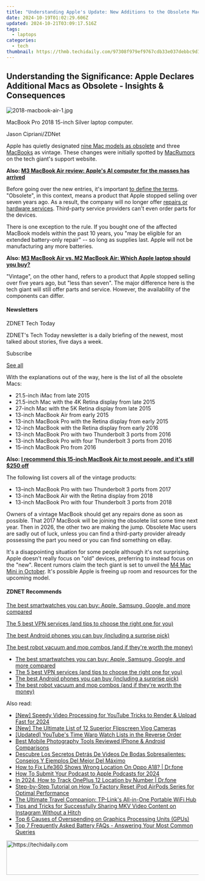 ```yaml
---
title: "Understanding Apple's Update: New Additions to the Obsolete Mac Catalog | Expert Insights"
date: 2024-10-19T01:02:29.606Z
updated: 2024-10-21T03:09:17.516Z
tags:
  - laptops
categories:
  - tech
thumbnail: https://thmb.techidaily.com/97308f979ef9767cdb33e037debbc9d1c528c201fc8946139de7109bd3d44499.jpg
---
```


## Understanding the Significance: Apple Declares Additional Macs as Obsolete - Insights & Consequences

![2018-macbook-air-1.jpg](https://www.zdnet.com/a/img/resize/b61bfecc1dbd24a80b1e98b520e8c46c9dd4c681/2019/10/09/2922862e-34ba-4a79-b8ae-5d2efa7f2944/macbook-pro.jpg?auto=webp&width=1280)

MacBook Pro 2018 15-inch Silver laptop computer.

Jason Cipriani/ZDNet

Apple has quietly designated [nine Mac models as obsolete](https://support.apple.com/en-us/102772) and three [MacBooks](https://www.zdnet.com/article/best-mac/) as vintage. These changes were initially spotted by [MacRumors](https://www.macrumors.com/2024/09/23/apple-adds-12-macs-to-vintage-obsolete-lists-ob/) on the tech giant's support website.

**Also: [M3 MacBook Air review: Apple's AI computer for the masses has arrived](https://www.zdnet.com/article/m3-macbook-air-review/)**

Before going over the new entries, it's important [to define the terms](https://www.zdnet.com/article/apple-says-your-device-may-now-be-vintage-or-obsolete-heres-why-and-what-that-means/). "Obsolete", in this context, means a product that Apple stopped selling over seven years ago. As a result, the company will no longer offer [repairs or hardware services](https://www.zdnet.com/article/broken-iphone-or-macbook-apple-expands-self-service-repair-so-you-can-fix-them-at-home/). Third-party service providers can't even order parts for the devices.

There is one exception to the rule. If you bought one of the affected MacBook models within the past 10 years, you "may be eligible for an extended battery-only repair" -- so long as supplies last. Apple will not be manufacturing any more batteries.

**Also: [M3 MacBook Air vs. M2 MacBook Air: Which Apple laptop should you buy?](https://www.zdnet.com/article/m3-macbook-air-vs-m2-macbook-air/)**

"Vintage", on the other hand, refers to a product that Apple stopped selling over five years ago, but "less than seven". The major difference here is the tech giant will still offer parts and service. However, the availability of the components can differ.

#### Newsletters

ZDNET Tech Today

ZDNET's Tech Today newsletter is a daily briefing of the newest, most talked about stories, five days a week.

 Subscribe

[See all](https://www.zdnet.com/newsletters/)

With the explanations out of the way, here is the list of all the obsolete Macs:

* 21.5-inch iMac from late 2015
* 21.5-inch Mac with the 4K Retina display from late 2015
* 27-inch Mac with the 5K Retina display from late 2015
* 13-inch MacBook Air from early 2015
* 13-inch MacBook Pro with the Retina display from early 2015
* 12-inch MacBook with the Retina display from early 2016
* 13-inch MacBook Pro with two Thunderbolt 3 ports from 2016
* 13-inch MacBook Pro with four Thunderbolt 3 ports from 2016
* 15-inch MacBook Pro from 2016

**Also: [I recommend this 15-inch MacBook Air to most people, and it's still $250 off](https://www.zdnet.com/article/i-recommend-this-15-inch-macbook-air-to-most-people-and-its-still-250-off/)**

The following list covers all of the vintage products:

* 13–inch MacBook Pro with two Thunderbolt 3 ports from 2017
* 13-inch MacBook Air with the Retina display from 2018
* 13-inch MacBook Pro with four Thunderbolt 3 ports from 2018

Owners of a vintage MacBook should get any repairs done as soon as possible. That 2017 MacBook will be joining the obsolete list some time next year. Then in 2026, the other two are making the jump. Obsolete Mac users are sadly out of luck, unless you can find a third-party provider already possessing the part you need or you can find something on eBay.

It's a disappointing situation for some people although it's not surprising. Apple doesn't really focus on "old" devices, preferring to instead focus on the "new". Recent rumors claim the tech giant is set to unveil the [M4 Mac Mini in October](https://www.zdnet.com/article/the-one-mac-studio-feature-keeping-me-from-buying-a-new-m4-mac-mini-this-fall/). It's possible Apple is freeing up room and resources for the upcoming model.

#### **ZDNET** Recommends

[The best smartwatches you can buy: Apple, Samsung, Google, and more compared](https://www.zdnet.com/article/best-smartwatch/ "The best smartwatches you can buy: Apple, Samsung, Google, and more compared")

[The 5 best VPN services (and tips to choose the right one for you)](https://www.zdnet.com/article/best-vpn/ "The 5 best VPN services (and tips to choose the right one for you)")

[The best Android phones you can buy (including a surprise pick)](https://www.zdnet.com/article/best-android-phone/ "The best Android phones you can buy (including a surprise pick)")

[The best robot vacuum and mop combos (and if they're worth the money)](https://www.zdnet.com/article/best-robot-vacuum-mop/ "The best robot vacuum and mop combos (and if they're worth the money)")

* [The best smartwatches you can buy: Apple, Samsung, Google, and more compared](https://www.zdnet.com/article/best-smartwatch/ "The best smartwatches you can buy: Apple, Samsung, Google, and more compared")
* [The 5 best VPN services (and tips to choose the right one for you)](https://www.zdnet.com/article/best-vpn/ "The 5 best VPN services (and tips to choose the right one for you)")
* [The best Android phones you can buy (including a surprise pick)](https://www.zdnet.com/article/best-android-phone/ "The best Android phones you can buy (including a surprise pick)")
* [The best robot vacuum and mop combos (and if they're worth the money)](https://www.zdnet.com/article/best-robot-vacuum-mop/ "The best robot vacuum and mop combos (and if they're worth the money)")

<ins class="adsbygoogle"
     style="display:block"
     data-ad-format="autorelaxed"
     data-ad-client="ca-pub-7571918770474297"
     data-ad-slot="1223367746"></ins>

<ins class="adsbygoogle"
     style="display:block"
     data-ad-client="ca-pub-7571918770474297"
     data-ad-slot="8358498916"
     data-ad-format="auto"
     data-full-width-responsive="true"></ins>

<span class="atpl-alsoreadstyle">Also read:</span>
<div><ul>
<li><a href="https://youtube-webster.techidaily.com/peedy-video-processing-for-youtube-tricks-to-render-and-upload-fast-for-2024/"><u>[New] Speedy Video Processing for YouTube Tricks to Render & Upload Fast for 2024</u></a></li>
<li><a href="https://youtube-zero.techidaily.com/he-ultimate-list-of-12-superior-flipscreen-vlog-cameras/"><u>[New] The Ultimate List of 12 Superior Flipscreen Vlog Cameras</u></a></li>
<li><a href="https://facebook-video-footage.techidaily.com/updated-youtubes-time-warp-watch-lists-in-the-reverse-order/"><u>[Updated] YouTube's Time Warp Watch Lists in the Reverse Order</u></a></li>
<li><a href="https://vp-tips.techidaily.com/best-mobile-photography-tools-reviewed-iphone-and-android-comparisons/"><u>Best Mobile Photography Tools Reviewed IPhone & Android Comparisons</u></a></li>
<li><a href="https://tech-savvy.techidaily.com/descubre-los-secretos-detras-de-videos-de-bodas-sobresalientes-consejos-y-ejemplos-del-mejor-del-maximo/"><u>Descubre Los Secretos Detrás De Videos De Bodas Sobresalientes: Consejos Y Ejemplos Del Mejor Del Máximo</u></a></li>
<li><a href="https://fake-location.techidaily.com/how-to-fix-life360-shows-wrong-location-on-oppo-a18-drfone-by-drfone-virtual-android/"><u>How to Fix Life360 Shows Wrong Location On Oppo A18? | Dr.fone</u></a></li>
<li><a href="https://extra-information.techidaily.com/how-to-submit-your-podcast-to-apple-podcasts-for-2024/"><u>How To Submit Your Podcast to Apple Podcasts for 2024</u></a></li>
<li><a href="https://android-location-track.techidaily.com/in-2024-how-to-track-oneplus-12-location-by-number-drfone-by-drfone-virtual-android/"><u>In 2024, How to Track OnePlus 12 Location by Number | Dr.fone</u></a></li>
<li><a href="https://hardware-reviews.techidaily.com/step-by-step-tutorial-on-how-to-factory-reset-ipod-airpods-series-for-optimal-performance/"><u>Step-by-Step Tutorial on How To Factory Reset iPod AirPods Series for Optimal Performance</u></a></li>
<li><a href="https://hardware-reviews.techidaily.com/the-ultimate-travel-companion-tp-links-all-in-one-portable-wifi-hub/"><u>The Ultimate Travel Companion: TP-Link's All-in-One Portable WiFi Hub</u></a></li>
<li><a href="https://some-guidance.techidaily.com/tips-and-tricks-for-successfully-sharing-mkv-video-content-on-instagram-without-a-hitch/"><u>Tips and Tricks for Successfully Sharing MKV Video Content on Instagram Without a Hitch</u></a></li>
<li><a href="https://hardware-reviews.techidaily.com/top-6-causes-of-overspending-on-graphics-processing-units-gpus/"><u>Top 6 Causes of Overspending on Graphics Processing Units (GPUs)</u></a></li>
<li><a href="https://hardware-reviews.techidaily.com/top-7-frequently-asked-battery-faqs-answering-your-most-common-queries/"><u>Top 7 Frequently Asked Battery FAQs - Answering Your Most Common Queries</u></a></li>
</ul></div>

<!-- affiliate ads begin -->
<a href="https://aligracehair.sjv.io/c/5597632/1885947/19272" target="_top" id="1885947">
  <img src="//a.impactradius-go.com/display-ad/19272-1885947" border="0" alt="https://techidaily.com" width="728" height="90"/>
</a>
<img height="0" width="0" src="https://aligracehair.sjv.io/i/5597632/1885947/19272" style="position:absolute;visibility:hidden;" border="0" />
<!-- affiliate ads end -->

